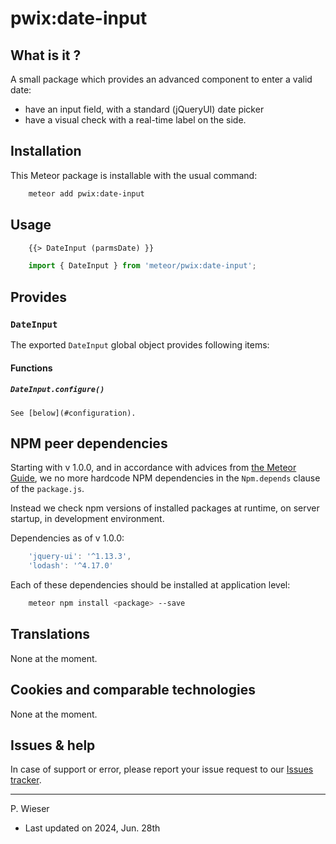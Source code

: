 # pwix:date-input

## What is it ?

A small package which provides an advanced component to enter a valid date:
- have an input field, with a standard (jQueryUI) date picker
- have a visual check with a real-time label on the side.

## Installation

This Meteor package is installable with the usual command:

```sh
    meteor add pwix:date-input
```

## Usage

```html
    {{> DateInput (parmsDate) }}
```

```js
    import { DateInput } from 'meteor/pwix:date-input';
```

## Provides

### `DateInput`

The exported `DateInput` global object provides following items:

#### Functions

##### `DateInput.configure()`

    See [below](#configuration).

## NPM peer dependencies

Starting with v 1.0.0, and in accordance with advices from [the Meteor Guide](https://guide.meteor.com/writing-atmosphere-packages.html#peer-npm-dependencies), we no more hardcode NPM dependencies in the `Npm.depends` clause of the `package.js`.

Instead we check npm versions of installed packages at runtime, on server startup, in development environment.

Dependencies as of v 1.0.0:

```js
    'jquery-ui': '^1.13.3',
    'lodash': '^4.17.0'
```

Each of these dependencies should be installed at application level:

```sh
    meteor npm install <package> --save
```

## Translations

None at the moment.

## Cookies and comparable technologies

None at the moment.

## Issues & help

In case of support or error, please report your issue request to our [Issues tracker](https://github.com/trychlos/pwix-date-input/issues).

---
P. Wieser
- Last updated on 2024, Jun. 28th

